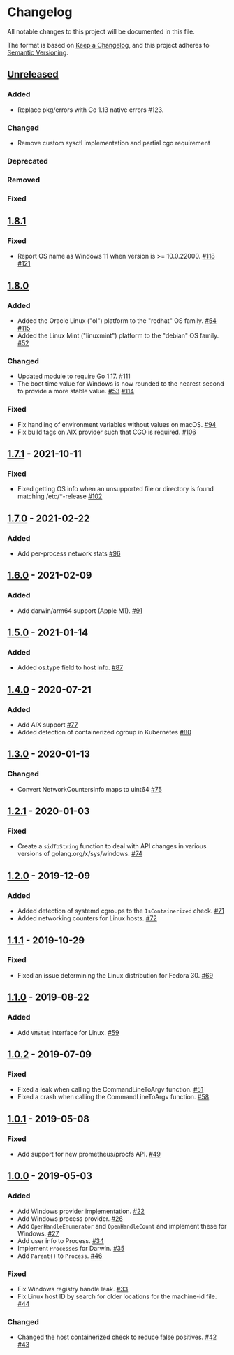 # Changelog

All notable changes to this project will be documented in this file.

The format is based on [Keep a Changelog](https://keepachangelog.com/en/1.0.0/),
and this project adheres to [Semantic Versioning](https://semver.org/spec/v2.0.0.html).

## [Unreleased]

### Added

- Replace pkg/errors with Go 1.13 native errors #123.

### Changed

- Remove custom sysctl implementation and partial cgo requirement 

### Deprecated

### Removed

### Fixed

## [1.8.1]

### Fixed

- Report OS name as Windows 11 when version is >= 10.0.22000. [#118](https://github.com/elastic/go-sysinfo/issues/118) [#121](https://github.com/elastic/go-sysinfo/pull/121)

## [1.8.0]

### Added

- Added the Oracle Linux ("ol") platform to the "redhat" OS family. [#54](https://github.com/elastic/go-sysinfo/issues/54) [#115](https://github.com/elastic/go-sysinfo/pull/115)
- Added the Linux Mint ("linuxmint") platform to the "debian" OS family. [#52](https://github.com/elastic/go-sysinfo/issues/52)

### Changed

- Updated module to require Go 1.17. [#111](https://github.com/elastic/go-sysinfo/pull/111)
- The boot time value for Windows is now rounded to the nearest second to provide a more stable value. [#53](https://github.com/elastic/go-sysinfo/issues/53) [#114](https://github.com/elastic/go-sysinfo/pull/114)

### Fixed

- Fix handling of environment variables without values on macOS. [#94](https://github.com/elastic/go-sysinfo/pull/94)
- Fix build tags on AIX provider such that CGO is required. [#106](https://github.com/elastic/go-sysinfo/issues/106)

## [1.7.1] - 2021-10-11

### Fixed

- Fixed getting OS info when an unsupported file or directory is found matching /etc/\*-release [#102](https://github.com/elastic/go-sysinfo/pull/102)

## [1.7.0] - 2021-02-22

### Added

- Add per-process network stats [#96](https://github.com/elastic/go-sysinfo/pull/96)

## [1.6.0] - 2021-02-09

### Added

- Add darwin/arm64 support (Apple M1). [#91](https://github.com/elastic/go-sysinfo/pull/91)

## [1.5.0] - 2021-01-14

### Added

- Added os.type field to host info. [#87](https://github.com/elastic/go-sysinfo/pull/87)

## [1.4.0] - 2020-07-21

### Added

- Add AIX support [#77](https://github.com/elastic/go-sysinfo/pull/77)
- Added detection of containerized cgroup in Kubernetes [#80](https://github.com/elastic/go-sysinfo/pull/80)

## [1.3.0] - 2020-01-13

### Changed

- Convert NetworkCountersInfo maps to uint64 [#75](https://github.com/elastic/go-sysinfo/pull/75)

## [1.2.1] - 2020-01-03

### Fixed

- Create a `sidToString` function to deal with API changes in various versions of golang.org/x/sys/windows. [#74](https://github.com/elastic/go-sysinfo/pull/74)

## [1.2.0] - 2019-12-09

### Added

- Added detection of systemd cgroups to the `IsContainerized` check. [#71](https://github.com/elastic/go-sysinfo/pull/71)
- Added networking counters for Linux hosts. [#72](https://github.com/elastic/go-sysinfo/pull/72)

## [1.1.1] - 2019-10-29

### Fixed

- Fixed an issue determining the Linux distribution for Fedora 30. [#69](https://github.com/elastic/go-sysinfo/pull/69)

## [1.1.0] - 2019-08-22

### Added

- Add `VMStat` interface for Linux. [#59](https://github.com/elastic/go-sysinfo/pull/59)

## [1.0.2] - 2019-07-09

### Fixed

- Fixed a leak when calling the CommandLineToArgv function. [#51](https://github.com/elastic/go-sysinfo/pull/51)
- Fixed a crash when calling the CommandLineToArgv function. [#58](https://github.com/elastic/go-sysinfo/pull/58)

## [1.0.1] - 2019-05-08

### Fixed

- Add support for new prometheus/procfs API. [#49](https://github.com/elastic/go-sysinfo/pull/49)

## [1.0.0] - 2019-05-03

### Added

- Add Windows provider implementation. [#22](https://github.com/elastic/go-sysinfo/pull/22)
- Add Windows process provider. [#26](https://github.com/elastic/go-sysinfo/pull/26)
- Add `OpenHandleEnumerator` and `OpenHandleCount` and implement these for Windows. [#27](https://github.com/elastic/go-sysinfo/pull/27)
- Add user info to Process. [#34](https://github.com/elastic/go-sysinfo/pull/34)
- Implement `Processes` for Darwin. [#35](https://github.com/elastic/go-sysinfo/pull/35)
- Add `Parent()` to `Process`. [#46](https://github.com/elastic/go-sysinfo/pull/46)

### Fixed

- Fix Windows registry handle leak. [#33](https://github.com/elastic/go-sysinfo/pull/33)
- Fix Linux host ID by search for older locations for the machine-id file. [#44](https://github.com/elastic/go-sysinfo/pull/44)

### Changed

- Changed the host containerized check to reduce false positives. [#42](https://github.com/elastic/go-sysinfo/pull/42) [#43](https://github.com/elastic/go-sysinfo/pull/43)

[Unreleased]: https://github.com/elastic/go-sysinfo/compare/v1.8.1...HEAD
[1.8.1]: https://github.com/elastic/go-sysinfo/releases/tag/v1.8.1
[1.8.0]: https://github.com/elastic/go-sysinfo/releases/tag/v1.8.0
[1.7.1]: https://github.com/elastic/go-sysinfo/releases/tag/v1.7.1
[1.7.0]: https://github.com/elastic/go-sysinfo/releases/tag/v1.7.0
[1.6.0]: https://github.com/elastic/go-sysinfo/releases/tag/v1.6.0
[1.5.0]: https://github.com/elastic/go-sysinfo/releases/tag/v1.5.0
[1.4.0]: https://github.com/elastic/go-sysinfo/releases/tag/v1.4.0
[1.3.0]: https://github.com/elastic/go-sysinfo/releases/tag/v1.3.0
[1.2.1]: https://github.com/elastic/go-sysinfo/releases/tag/v1.2.1
[1.2.0]: https://github.com/elastic/go-sysinfo/releases/tag/v1.2.0
[1.1.1]: https://github.com/elastic/go-sysinfo/releases/tag/v1.1.0
[1.1.0]: https://github.com/elastic/go-sysinfo/releases/tag/v1.1.0
[1.0.2]: https://github.com/elastic/go-sysinfo/releases/tag/v1.0.2
[1.0.1]: https://github.com/elastic/go-sysinfo/releases/tag/v1.0.1
[1.0.0]: https://github.com/elastic/go-sysinfo/releases/tag/v1.0.0
